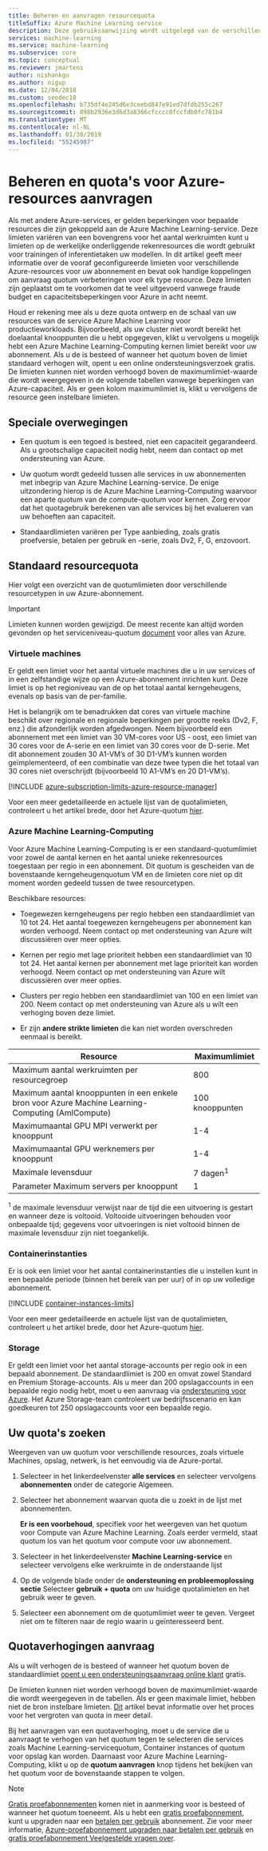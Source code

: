 ```yaml
---
title: Beheren en aanvragen resourcequota
titleSuffix: Azure Machine Learning service
description: Deze gebruiksaanwijzing wordt uitgelegd van de verschillende quota voor resources voor Azure Machine Learning en het weergeven en meer quotum aanvragen.
services: machine-learning
ms.service: machine-learning
ms.subservice: core
ms.topic: conceptual
ms.reviewer: jmartens
author: nishankgu
ms.author: nigup
ms.date: 12/04/2018
ms.custom: seodec18
ms.openlocfilehash: b735df4e245d6e3ceebd847e91ed7dfdb255c267
ms.sourcegitcommit: 898b2936e3d6d3a8366cfcccc0fccfdb0fc781b4
ms.translationtype: MT
ms.contentlocale: nl-NL
ms.lasthandoff: 01/30/2019
ms.locfileid: "55245987"
---
```

# <a name="manage-and-request-quotas-for-azure-resources"></a>Beheren en quota's voor Azure-resources aanvragen

Als met andere Azure-services, er gelden beperkingen voor bepaalde resources die zijn gekoppeld aan de Azure Machine Learning-service. Deze limieten variëren van een bovengrens voor het aantal werkruimten kunt u limieten op de werkelijke onderliggende rekenresources die wordt gebruikt voor trainingen of inferentietaken uw modellen. In dit artikel geeft meer informatie over de vooraf geconfigureerde limieten voor verschillende Azure-resources voor uw abonnement en bevat ook handige koppelingen om aanvraag quotum verbeteringen voor elk type resource. Deze limieten zijn geplaatst om te voorkomen dat te veel uitgevoerd vanwege fraude budget en capaciteitsbeperkingen voor Azure in acht neemt.

Houd er rekening mee als u deze quota ontwerp en de schaal van uw resources van de service Azure Machine Learning voor productieworkloads. Bijvoorbeeld, als uw cluster niet wordt bereikt het doelaantal knooppunten die u hebt opgegeven, klikt u vervolgens u mogelijk hebt een Azure Machine Learning-Computing kernen limiet bereikt voor uw abonnement. Als u de is besteed of wanneer het quotum boven de limiet standaard verhogen wilt, opent u een online ondersteuningsverzoek gratis. De limieten kunnen niet worden verhoogd boven de maximumlimiet-waarde die wordt weergegeven in de volgende tabellen vanwege beperkingen van Azure-capaciteit. Als er geen kolom maximumlimiet is, klikt u vervolgens de resource geen instelbare limieten.

## <a name="special-considerations"></a>Speciale overwegingen

+ Een quotum is een tegoed is besteed, niet een capaciteit gegarandeerd. Als u grootschalige capaciteit nodig hebt, neem dan contact op met ondersteuning van Azure.

+ Uw quotum wordt gedeeld tussen alle services in uw abonnementen met inbegrip van Azure Machine Learning-service. De enige uitzondering hierop is de Azure Machine Learning-Computing waarvoor een aparte quotum van de compute-quotum voor kernen. Zorg ervoor dat het quotagebruik berekenen van alle services bij het evalueren van uw behoeften aan capaciteit.

+ Standaardlimieten variëren per Type aanbieding, zoals gratis proefversie, betalen per gebruik en -serie, zoals Dv2, F, G, enzovoort.

## <a name="default-resource-quotas"></a>Standaard resourcequota

Hier volgt een overzicht van de quotumlimieten door verschillende resourcetypen in uw Azure-abonnement.

> [!Important]
> Limieten kunnen worden gewijzigd. De meest recente kan altijd worden gevonden op het serviceniveau-quotum [document](https://docs.microsoft.com/azure/azure-subscription-service-limits/) voor alles van Azure.

### <a name="virtual-machines"></a>Virtuele machines
Er geldt een limiet voor het aantal virtuele machines die u in uw services of in een zelfstandige wijze op een Azure-abonnement inrichten kunt. Deze limiet is op het regioniveau van de op het totaal aantal kerngeheugens, evenals op basis van de per-familie.

Het is belangrijk om te benadrukken dat cores van virtuele machine beschikt over regionale en regionale beperkingen per grootte reeks (Dv2, F, enz.) die afzonderlijk worden afgedwongen. Neem bijvoorbeeld een abonnement met een limiet van 30 VM-cores voor US - oost, een limiet van 30 cores voor de A-serie en een limiet van 30 cores voor de D-serie. Met dit abonnement zouden 30 A1-VM’s of 30 D1-VM’s kunnen worden geïmplementeerd, of een combinatie van deze twee typen die het totaal van 30 cores niet overschrijdt (bijvoorbeeld 10 A1-VM’s en 20 D1-VM’s).

[!INCLUDE [azure-subscription-limits-azure-resource-manager](../../../includes/azure-subscription-limits-azure-resource-manager.md)]

Voor een meer gedetailleerde en actuele lijst van de quotalimieten, controleert u het artikel brede, door het Azure-quotum [hier](https://docs.microsoft.com/azure/azure-subscription-service-limits).

### <a name="azure-machine-learning-compute"></a>Azure Machine Learning-Computing
Voor Azure Machine Learning-Computing is er een standaard-quotumlimiet voor zowel de aantal kernen en het aantal unieke rekenresources toegestaan per regio in een abonnement. Dit quotum is gescheiden van de bovenstaande kerngeheugenquotum VM en de limieten core niet op dit moment worden gedeeld tussen de twee resourcetypen.

Beschikbare resources:
+ Toegewezen kerngeheugens per regio hebben een standaardlimiet van 10 tot 24.  Het aantal toegewezen kerngeheugens per abonnement kan worden verhoogd. Neem contact op met ondersteuning van Azure wilt discussiëren over meer opties.

+ Kernen per regio met lage prioriteit hebben een standaardlimiet van 10 tot 24.  Het aantal kernen per abonnement met lage prioriteit kan worden verhoogd. Neem contact op met ondersteuning van Azure wilt discussiëren over meer opties.

+ Clusters per regio hebben een standaardlimiet van 100 en een limiet van 200. Neem contact op met ondersteuning van Azure als u wilt een verhoging boven deze limiet.

+ Er zijn **andere strikte limieten** die kan niet worden overschreden eenmaal is bereikt.

| **Resource** | **Maximumlimiet** |
| --- | --- |
| Maximum aantal werkruimten per resourcegroep | 800 |
| Maximum aantal knooppunten in een enkele bron voor Azure Machine Learning-Computing (AmlCompute) | 100 knooppunten |
| Maximumaantal GPU MPI verwerkt per knooppunt | 1-4 |
| Maximumaantal GPU werknemers per knooppunt | 1-4 |
| Maximale levensduur | 7 dagen<sup>1</sup> |
| Parameter Maximum servers per knooppunt | 1 |

<sup>1</sup> de maximale levensduur verwijst naar de tijd die een uitvoering is gestart en wanneer deze is voltooid. Voltooide uitvoeringen behouden voor onbepaalde tijd; gegevens voor uitvoeringen is niet voltooid binnen de maximale levensduur zijn niet toegankelijk.

### <a name="container-instances"></a>Containerinstanties

Er is ook een limiet voor het aantal containerinstanties die u instellen kunt in een bepaalde periode (binnen het bereik van per uur) of in op uw volledige abonnement.

[!INCLUDE [container-instances-limits](../../../includes/container-instances-limits.md)]

Voor een meer gedetailleerde en actuele lijst van de quotalimieten, controleert u het artikel brede, door het Azure-quotum [hier](https://docs.microsoft.com/azure/azure-subscription-service-limits#container-instances-limits).

### <a name="storage"></a>Storage
Er geldt een limiet voor het aantal storage-accounts per regio ook in een bepaald abonnement. De standaardlimiet is 200 en omvat zowel Standard en Premium Storage-accounts. Als u meer dan 200 opslagaccounts in een bepaalde regio nodig hebt, moet u een aanvraag via [ondersteuning voor Azure](https://ms.portal.azure.com/#blade/Microsoft_Azure_Support/HelpAndSupportBlade/newsupportrequest/). Het Azure Storage-team controleert uw bedrijfsscenario en kan goedkeuren tot 250 opslagaccounts voor een bepaalde regio.


## <a name="find-your-quotas"></a>Uw quota's zoeken

Weergeven van uw quotum voor verschillende resources, zoals virtuele Machines, opslag, netwerk, is het eenvoudig via de Azure-portal.

1. Selecteer in het linkerdeelvenster **alle services** en selecteer vervolgens **abonnementen** onder de categorie Algemeen.

1. Selecteer het abonnement waarvan quota die u zoekt in de lijst met abonnementen.

   **Er is een voorbehoud**, specifiek voor het weergeven van het quotum voor Compute van Azure Machine Learning. Zoals eerder vermeld, staat quotum los van het quotum voor compute voor uw abonnement.

1. Selecteer in het linkerdeelvenster **Machine Learning-service** en selecteer vervolgens elke werkruimte in de onderstaande lijst

1. Op de volgende blade onder de **ondersteuning en probleemoplossing sectie** Selecteer **gebruik + quota** om uw huidige quotalimieten en het gebruik weer te geven.

1. Selecteer een abonnement om de quotumlimiet weer te geven. Vergeet niet om te filteren naar de regio waarin u geïnteresseerd bent.


## <a name="request-quota-increases"></a>Quotaverhogingen aanvraag

Als u wilt verhogen de is besteed of wanneer het quotum boven de standaardlimiet [opent u een ondersteuningsaanvraag online klant](https://ms.portal.azure.com/#blade/Microsoft_Azure_Support/HelpAndSupportBlade/newsupportrequest/) gratis.

De limieten kunnen niet worden verhoogd boven de maximumlimiet-waarde die wordt weergegeven in de tabellen. Als er geen maximale limiet, hebben niet de bron instelbare limieten. [Dit](https://docs.microsoft.com/azure/azure-resource-manager/resource-manager-quota-errors) artikel bevat informatie over het proces voor het vergroten van quota in meer detail.

Bij het aanvragen van een quotaverhoging, moet u de service die u aanvraagt te verhogen van het quotum tegen te selecteren die services zoals Machine Learning-servicequotum, Container instances of quotum voor opslag kan worden. Daarnaast voor Azure Machine Learning-Computing, klikt u op de **quotum aanvragen** knop tijdens het bekijken van het quotum voor de bovenstaande stappen te volgen.

> [!NOTE]
> [Gratis proefabonnementen](https://azure.microsoft.com/offers/ms-azr-0044p) komen niet in aanmerking voor is besteed of wanneer het quotum toeneemt. Als u hebt een [gratis proefabonnement](https://azure.microsoft.com/offers/ms-azr-0044p), kunt u upgraden naar een [betalen per gebruik](https://azure.microsoft.com/offers/ms-azr-0003p/) abonnement. Zie voor meer informatie, [Azure-proefabonnement upgraden naar betalen per gebruik](../../billing/billing-upgrade-azure-subscription.md) en [gratis proefabonnement Veelgestelde vragen over](https://azure.microsoft.com/free/free-account-faq).
